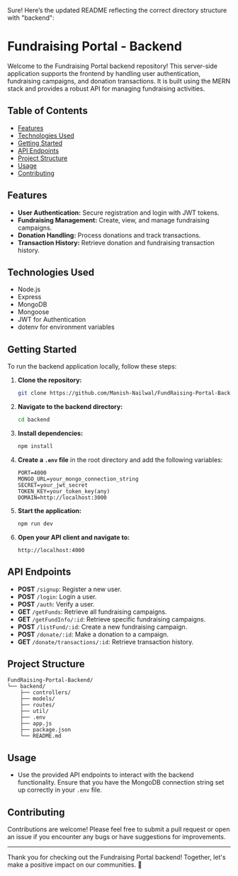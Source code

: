 Sure! Here’s the updated README reflecting the correct directory structure with "backend":

# Fundraising Portal - Backend

Welcome to the Fundraising Portal backend repository! This server-side application supports the frontend by handling user authentication, fundraising campaigns, and donation transactions. It is built using the MERN stack and provides a robust API for managing fundraising activities.

## Table of Contents
- [Features](#features)
- [Technologies Used](#technologies-used)
- [Getting Started](#getting-started)
- [API Endpoints](#api-endpoints)
- [Project Structure](#project-structure)
- [Usage](#usage)
- [Contributing](#contributing)

## Features
- **User Authentication:** Secure registration and login with JWT tokens.
- **Fundraising Management:** Create, view, and manage fundraising campaigns.
- **Donation Handling:** Process donations and track transactions.
- **Transaction History:** Retrieve donation and fundraising transaction history.

## Technologies Used
- Node.js
- Express
- MongoDB
- Mongoose
- JWT for Authentication
- dotenv for environment variables

## Getting Started

To run the backend application locally, follow these steps:

1. **Clone the repository:**
   ```bash
   git clone https://github.com/Manish-Nailwal/FundRaising-Portal-Backend.git
   ```

2. **Navigate to the backend directory:**
   ```bash
   cd backend
   ```

3. **Install dependencies:**
   ```bash
   npm install
   ```

4. **Create a `.env` file** in the root directory and add the following variables:
   ```
   PORT=4000
   MONGO_URL=your_mongo_connection_string
   SECRET=your_jwt_secret
   TOKEN_KEY=your_token_key(any)
   DOMAIN=http://localhost:3000
   ```

5. **Start the application:**
   ```bash
   npm run dev
   ```

6. **Open your API client and navigate to:**
   ```
   http://localhost:4000
   ```

## API Endpoints
- **POST** `/signup`: Register a new user.
- **POST** `/login`: Login a user.
- **POST** `/auth`: Verify a user.
- **GET** `/getFunds`: Retrieve all fundraising campaigns.
- **GET** `/getFundInfo/:id`: Retrieve specific fundraising campaigns.
- **POST** `/listFund/:id`: Create a new fundraising campaign.
- **POST** `/donate/:id`: Make a donation to a campaign.
- **GET** `/donate/transactions/:id`: Retrieve transaction history.

## Project Structure
```
FundRaising-Portal-Backend/
└── backend/
    ├── controllers/
    ├── models/
    ├── routes/
    ├── util/
    ├── .env
    ├── app.js
    ├── package.json
    └── README.md
```

## Usage
- Use the provided API endpoints to interact with the backend functionality. Ensure that you have the MongoDB connection string set up correctly in your `.env` file.

## Contributing
Contributions are welcome! Please feel free to submit a pull request or open an issue if you encounter any bugs or have suggestions for improvements.


---

Thank you for checking out the Fundraising Portal backend! Together, let's make a positive impact on our communities. 💙
